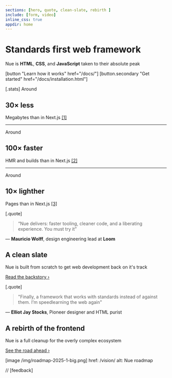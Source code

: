 ```yaml
---
sections: [hero, quote, clean-slate, rebirth ]
include: [form, video]
inline_css: true
appdir: home
---
```



# Standards first web framework
Nue is **HTML**, **CSS**, and **JavaScript** taken to their absolute peak

[button "Learn how it works" href="/docs/"]
[button.secondary "Get started" href="/docs/installation.html"]

[.stats]
  Around
  ## 30× less
  Megabytes than in Next.js [[1]](/blog/nue-vs-nextjs.html)

  ---
  Around
  ## 100× faster
  HMR and builds than in Next.js [[2]](/blog/nue-vs-nextjs.html)

  ---
  Around
  ## 10× lighther
  Pages than in Next.js [[3]](/blog/nue-vs-nextjs.html)


[.quote]
  > “Nue delivers: faster tooling, cleaner code, and a liberating experience. You must try it”

  — **Mauricio Wolff**, design engineering lead at **Loom**


## A clean slate
Nue is built from scratch to get web development back on it's track

[Read the backstory ›](/blog/standards-first-web-framework/)


[.quote]
  > "Finally, a framework that works with standards instead of against them. I’m speedlearning the web again"

  — **Elliot Jay Stocks**, Pioneer designer and HTML purist


## A rebirth of the frontend
Nue is a full cleanup for the overly complex ecosystem

[See the road ahead ›](/vision/)

[image /img/roadmap-2025-1-big.png]
  href: /vision/
  alt: Nue roadmap

// [feedback]
